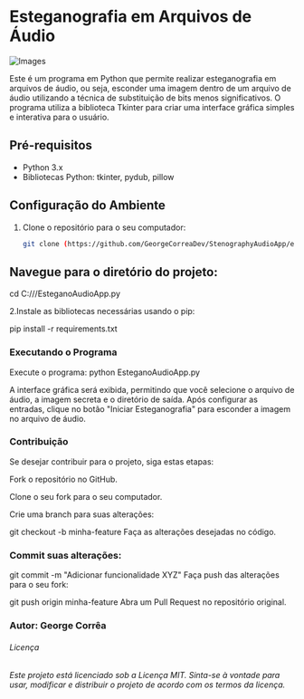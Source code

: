 # Esteganografia em Arquivos de Áudio
![Images](images/esteganografia.png)<br>
<p/>Este é um programa em Python que permite realizar esteganografia em arquivos de áudio, ou seja, esconder uma imagem dentro de um arquivo de áudio utilizando a técnica de substituição de bits menos significativos. O programa utiliza a biblioteca Tkinter para criar uma interface gráfica simples e interativa para o usuário. 

## Pré-requisitos

- Python 3.x
- Bibliotecas Python: tkinter, pydub, pillow

## Configuração do Ambiente

1. Clone o repositório para o seu computador:
   ```bash
   git clone (https://github.com/GeorgeCorreaDev/StenographyAudioApp/edit/main/README.md)https://github.com/GeorgeCorreaDev/StenographyAudioApp

## Navegue para o diretório do projeto:

cd C:///EsteganoAudioApp.py

2.Instale as bibliotecas necessárias usando o pip:

pip install -r requirements.txt

### Executando o Programa

Execute o programa:
python EsteganoAudioApp.py

A interface gráfica será exibida, permitindo que você selecione o arquivo de áudio, a imagem secreta e o diretório de saída. Após configurar as entradas, clique no botão "Iniciar Esteganografia" para esconder a imagem no arquivo de áudio.

### Contribuição
Se desejar contribuir para o projeto, siga estas etapas:

Fork o repositório no GitHub.

Clone o seu fork para o seu computador.

Crie uma branch para suas alterações:



git checkout -b minha-feature
Faça as alterações desejadas no código.

### Commit suas alterações:

git commit -m "Adicionar funcionalidade XYZ"
Faça push das alterações para o seu fork:


git push origin minha-feature
Abra um Pull Request no repositório original.

### Autor: George Corrêa
###### Licença
###### Este projeto está licenciado sob a Licença MIT. Sinta-se à vontade para usar, modificar e distribuir o projeto de acordo com os termos da licença.
